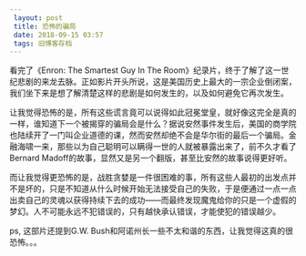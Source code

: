 ```yaml
---
 layout: post
 title: 恐怖的骗局
 date: 2018-09-15 03:57
 tags: 旧博客存档
---
```

看完了《Enron: The Smartest Guy In The
Room》纪录片，终于了解了这一世纪悲剧的来龙去脉。正如影片开头所说，这是美国历史上最大的一宗企业倒闭案，我们坐下来是想了解清楚这样的悲剧是如何发生的，以及如何避免它再次发生。

让我觉得恐怖的是，所有这些谎言竟可以说得如此冠冕堂皇，就好像这完全是真的一样，谁知道下一个被揭穿的骗局会是什么？据说安然事件发生后，美国的商学院也陆续开了一门叫企业道德的课，然而安然却绝不会是华尔街的最后一个骗局。金融海啸一来，那些以为自己聪明可以瞒得一世的人就被暴露出来了，前不久才看了Bernard
Madoff的故事，显然又是另一个翻版，甚至比安然的故事说得更好听。

而让我觉得更恐怖的是，战胜贪婪是一件很困难的事，所有这些人最初的出发点并不是坏的，只是不知道从什么时候开始无法接受自己的失败，于是便通过一点一点出卖自己的灵魂以获得持续下去的成功——而最终发现魔鬼给你的只是一个虚假的梦幻。人不可能永远不犯错误的，只有越快承认错误，才能使犯的错误越少。

ps, 这部片还提到G.W. Bush和阿诺州长一些不太和谐的东西，让我觉得这真的很恐怖。。。

